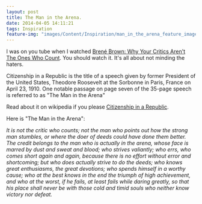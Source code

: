 ```yaml
---
layout: post
title: The Man in the Arena.
date: 2014-04-05 14:11:21
tags: Inspiration
feature-img: "images/Content/Inspiration/man_in_the_arena_feature_image.png"
---
```


I was on you tube when I watched [Brené Brown: Why Your Critics Aren't The Ones Who Count]. You should watch it.
It's all about not minding the haters.

Citizenship in a Republic is the title of a speech given by former President of the United States, Theodore Roosevelt at the Sorbonne in Paris, France on April 23, 1910.
One notable passage on page seven of the 35-page speech is referred to as "The Man in the Arena"

Read about it on wikipedia if you please [Citizenship in a Republic]. 

Here is "The Man in the Arena":

*It is not the critic who counts; not the man who points out how the strong man stumbles, or where the doer of deeds could have done them better. The credit belongs to the man who is actually in the arena, whose face is marred by dust and sweat and blood; who strives valiantly; who errs, who comes short again and again, because there is no effort without error and shortcoming; but who does actually strive to do the deeds; who knows great enthusiasms, the great devotions; who spends himself in a worthy cause; who at the best knows in the end the triumph of high achievement, and who at the worst, if he fails, at least fails while daring greatly, so that his place shall never be with those cold and timid souls who neither know victory nor defeat.*


[Brené Brown: Why Your Critics Aren't The Ones Who Count]: https://www.youtube.com/watch?v=8-JXOnFOXQk
[Citizenship in a Republic]: https://en.wikipedia.org/wiki/Citizenship_in_a_Republic
